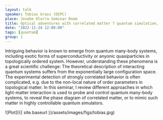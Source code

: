```yaml
---
layout: talk
speaker: Tobias Grass (DIPC)
place: Josebe Olarra Seminar Room
title: Optical adventures with correlated matter ? quantum simulation, optical probing, and more
date: "2022-11-24 12:00:00"
tags: [quantum]
group: 1  
---
```


Intriguing behavior is known to emerge from quantum many-body systems, including exotic forms of superconductivity or anyonic quasiparticles in topologically ordered system. However, understanding these phenomena is a great scientific challenge: The theoretical description of interacting quantum systems suffers from the exponentially large configuration space. The experimental detection of strongly correlated behavior is often complicated, e.g. due to the non-local nature of order parameters in topological matter. In this seminar, I review different approaches in which light-matter interaction is used to probe and control quantum many-body systems, to reveal the phase diagram of correlated matter, or to mimic such matter in highly controllable quantum simulators.

![Plot]({{ site.baseurl }}/assets/images/figs/tobias.jpg)
